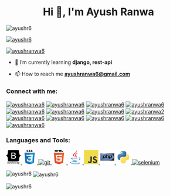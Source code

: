 <h1 align="center">Hi 👋, I'm Ayush Ranwa</h1>
<p align="left"> <img src="https://komarev.com/ghpvc/?username=ayushr6&label=Profile%20views&color=0e75b6&style=flat" alt="ayushr6" /> </p>

<p align="left"> <a href="https://github.com/ryo-ma/github-profile-trophy"><img src="https://github-profile-trophy.vercel.app/?username=ayushr6" alt="ayushr6" /></a> </p>

<p align="left"> <a href="https://twitter.com/ayushranwa6" target="blank"><img src="https://img.shields.io/twitter/follow/ayushranwa6?logo=twitter&style=for-the-badge" alt="ayushranwa6" /></a> </p>

- 🌱 I’m currently learning **django, rest-api**

- 📫 How to reach me **ayushranwa6@gmail.com**

<h3 align="left">Connect with me:</h3>
<p align="left">
<a href="https://codepen.io/ayushranwa6" target="blank"><img align="center" src="https://raw.githubusercontent.com/rahuldkjain/github-profile-readme-generator/master/src/images/icons/Social/codepen.svg" alt="ayushranwa6" height="30" width="40" /></a>
<a href="https://twitter.com/ayushranwa6" target="blank"><img align="center" src="https://raw.githubusercontent.com/rahuldkjain/github-profile-readme-generator/master/src/images/icons/Social/twitter.svg" alt="ayushranwa6" height="30" width="40" /></a>
<a href="https://linkedin.com/in/ayushranwa6" target="blank"><img align="center" src="https://raw.githubusercontent.com/rahuldkjain/github-profile-readme-generator/master/src/images/icons/Social/linked-in-alt.svg" alt="ayushranwa6" height="30" width="40" /></a>
<a href="https://stackoverflow.com/users/ayushranwa6" target="blank"><img align="center" src="https://raw.githubusercontent.com/rahuldkjain/github-profile-readme-generator/master/src/images/icons/Social/stack-overflow.svg" alt="ayushranwa6" height="30" width="40" /></a>
<a href="https://codesandbox.com/ayushranwa6" target="blank"><img align="center" src="https://raw.githubusercontent.com/rahuldkjain/github-profile-readme-generator/master/src/images/icons/Social/codesandbox.svg" alt="ayushranwa6" height="30" width="40" /></a>
<a href="https://kaggle.com/ayushranwa6" target="blank"><img align="center" src="https://raw.githubusercontent.com/rahuldkjain/github-profile-readme-generator/master/src/images/icons/Social/kaggle.svg" alt="ayushranwa6" height="30" width="40" /></a>
<a href="https://fb.com/ayushranwa6" target="blank"><img align="center" src="https://raw.githubusercontent.com/rahuldkjain/github-profile-readme-generator/master/src/images/icons/Social/facebook.svg" alt="ayushranwa6" height="30" width="40" /></a>
<a href="https://instagram.com/ayushranwa2" target="blank"><img align="center" src="https://raw.githubusercontent.com/rahuldkjain/github-profile-readme-generator/master/src/images/icons/Social/instagram.svg" alt="ayushranwa2" height="30" width="40" /></a>
<a href="https://codeforces.com/profile/ayushranwa6" target="blank"><img align="center" src="https://raw.githubusercontent.com/rahuldkjain/github-profile-readme-generator/master/src/images/icons/Social/codeforces.svg" alt="ayushranwa6" height="30" width="40" /></a>
<a href="https://www.leetcode.com/ayushranwa6" target="blank"><img align="center" src="https://raw.githubusercontent.com/rahuldkjain/github-profile-readme-generator/master/src/images/icons/Social/leet-code.svg" alt="ayushranwa6" height="30" width="40" /></a>
<a href="https://auth.geeksforgeeks.org/user/ayushranwa6" target="blank"><img align="center" src="https://raw.githubusercontent.com/rahuldkjain/github-profile-readme-generator/master/src/images/icons/Social/geeks-for-geeks.svg" alt="ayushranwa6" height="30" width="40" /></a>
<a href="https://www.topcoder.com/members/ayushranwa6" target="blank"><img align="center" src="https://raw.githubusercontent.com/rahuldkjain/github-profile-readme-generator/master/src/images/icons/Social/topcoder.svg" alt="ayushranwa6" height="30" width="40" /></a>
<a href="https://discord.gg/ayushranwa6" target="blank"><img align="center" src="https://raw.githubusercontent.com/rahuldkjain/github-profile-readme-generator/master/src/images/icons/Social/discord.svg" alt="ayushranwa6" height="30" width="40" /></a>
</p>

<h3 align="left">Languages and Tools:</h3>
<p align="left"> <a href="https://getbootstrap.com" target="_blank" rel="noreferrer"> <img src="https://raw.githubusercontent.com/devicons/devicon/master/icons/bootstrap/bootstrap-plain-wordmark.svg" alt="bootstrap" width="40" height="40"/> </a> <a href="https://www.w3schools.com/css/" target="_blank" rel="noreferrer"> <img src="https://raw.githubusercontent.com/devicons/devicon/master/icons/css3/css3-original-wordmark.svg" alt="css3" width="40" height="40"/> </a> <a href="https://git-scm.com/" target="_blank" rel="noreferrer"> <img src="https://www.vectorlogo.zone/logos/git-scm/git-scm-icon.svg" alt="git" width="40" height="40"/> </a> <a href="https://www.w3.org/html/" target="_blank" rel="noreferrer"> <img src="https://raw.githubusercontent.com/devicons/devicon/master/icons/html5/html5-original-wordmark.svg" alt="html5" width="40" height="40"/> </a> <a href="https://www.java.com" target="_blank" rel="noreferrer"> <img src="https://raw.githubusercontent.com/devicons/devicon/master/icons/java/java-original.svg" alt="java" width="40" height="40"/> </a> <a href="https://developer.mozilla.org/en-US/docs/Web/JavaScript" target="_blank" rel="noreferrer"> <img src="https://raw.githubusercontent.com/devicons/devicon/master/icons/javascript/javascript-original.svg" alt="javascript" width="40" height="40"/> </a> <a href="https://www.php.net" target="_blank" rel="noreferrer"> <img src="https://raw.githubusercontent.com/devicons/devicon/master/icons/php/php-original.svg" alt="php" width="40" height="40"/> </a> <a href="https://www.python.org" target="_blank" rel="noreferrer"> <img src="https://raw.githubusercontent.com/devicons/devicon/master/icons/python/python-original.svg" alt="python" width="40" height="40"/> </a> <a href="https://www.selenium.dev" target="_blank" rel="noreferrer"> <img src="https://raw.githubusercontent.com/detain/svg-logos/780f25886640cef088af994181646db2f6b1a3f8/svg/selenium-logo.svg" alt="selenium" width="40" height="40"/> </a> </p>

<p><img align="left" src="https://github-readme-stats.vercel.app/api/top-langs?username=ayushr6&show_icons=true&locale=en&layout=compact" alt="ayushr6" /></p>

<p>&nbsp;<img align="center" src="https://github-readme-stats.vercel.app/api?username=ayushr6&show_icons=true&locale=en" alt="ayushr6" /></p>

<p><img align="center" src="https://github-readme-streak-stats.herokuapp.com/?user=ayushr6&" alt="ayushr6" /></p>
